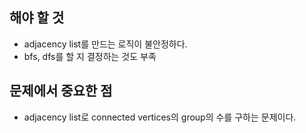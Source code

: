 ## 해야 할 것
- adjacency list를 만드는 로직이 불안정하다.
- bfs, dfs를 할 지 결정하는 것도 부족
## 문제에서 중요한 점
- adjacency list로 connected vertices의 group의 수를 구하는 문제이다.